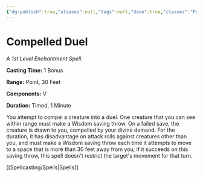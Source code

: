 ```yaml
---
{"dg-publish":true,"aliases":null,"tags":null,"done":true,"classes":"Paladin,","spellLevel":1,"school":"Enchantment","source":"PHB","permalink":"/spells/compelled-duel/","dgHomeLink":false,"dgPassFrontmatter":true}
---
```


# Compelled Duel
*A 1st Level Enchantment Spell.*

**Casting Time:** 1 Bonus

**Range:** Point, 30 Feet

**Components:** V 

**Duration:** Timed, 1 Minute

You attempt to compel a creature into a duel. One creature that you can see within range must make a Wisdom saving throw. On a failed save, the creature is drawn to you, compelled by your divine demand. For the duration, it has disadvantage on attack rolls against creatures other than you, and must make a Wisdom saving throw each time it attempts to move to a space that is more than 30 feet away from you; if it succeeds on this saving throw, this spell doesn't restrict the target's movement for that turn.

[[Spellcasting/Spells|Spells]]